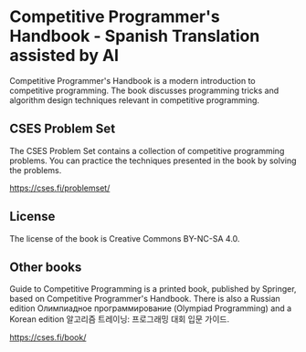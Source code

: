 # Competitive Programmer's Handbook - Spanish Translation assisted by AI

Competitive Programmer's Handbook is a modern introduction to competitive programming.
The book discusses programming tricks and algorithm design techniques relevant in competitive programming.

## CSES Problem Set

The CSES Problem Set contains a collection of competitive programming problems.
You can practice the techniques presented in the book by solving the problems.

https://cses.fi/problemset/

## License

The license of the book is Creative Commons BY-NC-SA 4.0.

## Other books

Guide to Competitive Programming is a printed book, published by Springer, based on Competitive Programmer's Handbook.
There is also a Russian edition Олимпиадное программирование (Olympiad Programming) and a Korean edition 알고리즘 트레이닝: 프로그래밍 대회 입문 가이드.

https://cses.fi/book/
